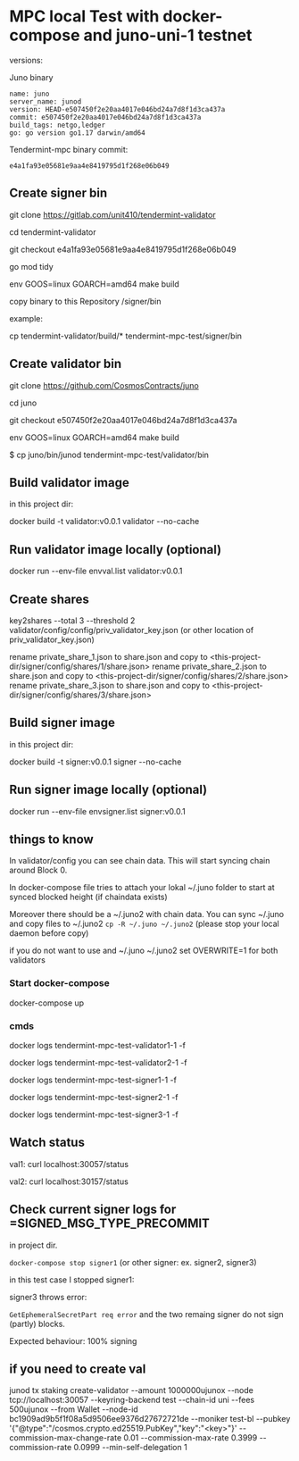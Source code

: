 # MPC local Test with docker-compose and juno-uni-1 testnet

versions:

Juno binary
```
name: juno
server_name: junod
version: HEAD-e507450f2e20aa4017e046bd24a7d8f1d3ca437a
commit: e507450f2e20aa4017e046bd24a7d8f1d3ca437a
build_tags: netgo,ledger
go: go version go1.17 darwin/amd64
```


Tendermint-mpc binary commit:

```
e4a1fa93e05681e9aa4e8419795d1f268e06b049
```

## Create signer bin

git clone https://gitlab.com/unit410/tendermint-validator

cd tendermint-validator

git checkout e4a1fa93e05681e9aa4e8419795d1f268e06b049

go mod tidy

env GOOS=linux GOARCH=amd64 make build

copy binary to this Repository <project-dir>/signer/bin

example:

cp tendermint-validator/build/* tendermint-mpc-test/signer/bin


## Create validator bin

git clone https://github.com/CosmosContracts/juno

cd juno

git checkout e507450f2e20aa4017e046bd24a7d8f1d3ca437a

env GOOS=linux GOARCH=amd64 make build

$ cp juno/bin/junod tendermint-mpc-test/validator/bin

## Build validator image

in this project dir:

docker build -t validator:v0.0.1 validator --no-cache

## Run validator image locally (optional)

docker run --env-file envval.list validator:v0.0.1

## Create shares

key2shares --total 3 --threshold 2 validator/config/config/priv_validator_key.json (or other location of priv_validator_key.json)

rename private_share_1.json to share.json and copy to <this-project-dir/signer/config/shares/1/share.json>
rename private_share_2.json to share.json and copy to <this-project-dir/signer/config/shares/2/share.json>
rename private_share_3.json to share.json and copy to <this-project-dir/signer/config/shares/3/share.json>

## Build signer image

in this project dir:

docker build -t signer:v0.0.1 signer --no-cache

## Run signer image locally (optional)

docker run --env-file envsigner.list signer:v0.0.1


## things to know

In validator/config you can see chain data. This will start syncing chain around Block 0.

In docker-compose file tries to attach your lokal ~/.juno folder to start at synced blocked height (if chaindata exists)

Moreover there should be a ~/.juno2 with chain data. You can sync ~/.juno and copy files to ~/.juno2 `cp -R ~/.juno ~/.juno2` (please stop your local daemon before copy)

if you do not want to use and ~/.juno ~/.juno2 set OVERWRITE=1 for both validators


### Start docker-compose

docker-compose up


### cmds

docker logs tendermint-mpc-test-validator1-1 -f

docker logs tendermint-mpc-test-validator2-1 -f


docker logs tendermint-mpc-test-signer1-1 -f

docker logs tendermint-mpc-test-signer2-1 -f

docker logs tendermint-mpc-test-signer3-1 -f



## Watch status

val1: curl localhost:30057/status

val2: curl localhost:30157/status


## Check current signer logs for =SIGNED_MSG_TYPE_PRECOMMIT

in project dir.

`docker-compose stop signer1` (or other signer: ex. signer2, signer3)

in this test case I stopped signer1:

signer3 throws error:

`GetEphemeralSecretPart req error` and the two remaing signer do not sign (partly) blocks.

Expected behaviour: 100% signing


## if you need to create val

junod tx staking create-validator --amount 1000000ujunox --node tcp://localhost:30057 --keyring-backend test --chain-id uni --fees 500ujunox --from Wallet --node-id bc1909ad9b5f1f08a5d9506ee9376d27672721de --moniker test-bl --pubkey '{"@type":"/cosmos.crypto.ed25519.PubKey","key":"\<key\>"}' --commission-max-change-rate 0.01 --commission-max-rate 0.3999 --commission-rate 0.0999 --min-self-delegation 1
